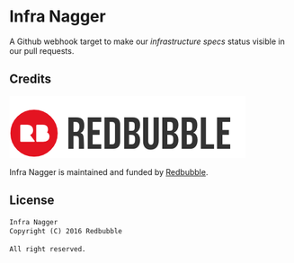 Infra Nagger
============

A Github webhook target to make our _infrastructure specs_ status visible in our pull requests.

Credits
-------

[![](doc/redbubble.png)][redbubble]

Infra Nagger is maintained and funded by [Redbubble][redbubble].

  [redbubble]: https://www.redbubble.com

License
-------

    Infra Nagger
    Copyright (C) 2016 Redbubble

    All right reserved.
